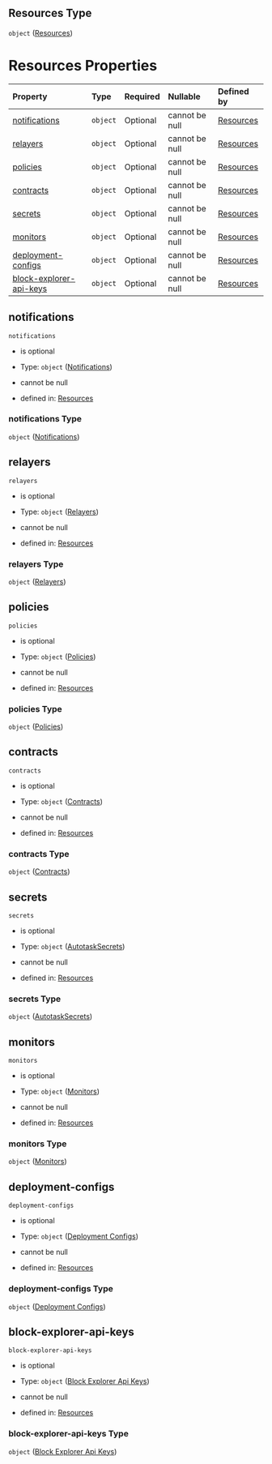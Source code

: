## Resources Type

`object` ([Resources](resources-properties-resources.md))

# Resources Properties

| Property                                            | Type     | Required | Nullable       | Defined by                                                                                                                                             |
| :-------------------------------------------------- | :------- | :------- | :------------- | :----------------------------------------------------------------------------------------------------------------------------------------------------- |
| [notifications](#notifications)                     | `object` | Optional | cannot be null | [Resources](resources-properties-resources-properties-notifications.md "#/properties/Resources/properties/notifications")                     |
| [relayers](#relayers)                               | `object` | Optional | cannot be null | [Resources](resources-properties-resources-properties-relayers.md "#/properties/Resources/properties/relayers")                               |
| [policies](#policies)                               | `object` | Optional | cannot be null | [Resources](resources-properties-resources-properties-policies.md "#/properties/Resources/properties/policies")                               |
| [contracts](#contracts)                             | `object` | Optional | cannot be null | [Resources](resources-properties-resources-properties-contracts.md "#/properties/Resources/properties/contracts")                             |
| [secrets](#secrets)                                 | `object` | Optional | cannot be null | [Resources](resources-properties-resources-properties-autotasksecrets.md "#/properties/Resources/properties/secrets")                         |
| [monitors](#monitors)                               | `object` | Optional | cannot be null | [Resources](resources-properties-resources-properties-monitors.md "#/properties/Resources/properties/monitors")                               |
| [deployment-configs](#deployment-configs)           | `object` | Optional | cannot be null | [Resources](resources-properties-resources-properties-deployment-configs.md "#/properties/Resources/properties/deployment-configs")           |
| [block-explorer-api-keys](#block-explorer-api-keys) | `object` | Optional | cannot be null | [Resources](resources-properties-resources-properties-block-explorer-api-keys.md "#/properties/Resources/properties/block-explorer-api-keys") |

## notifications



`notifications`

*   is optional

*   Type: `object` ([Notifications](resources-properties-resources-properties-notifications.md))

*   cannot be null

*   defined in: [Resources](resources-properties-resources-properties-notifications.md "#/properties/Resources/properties/notifications")

### notifications Type

`object` ([Notifications](resources-properties-resources-properties-notifications.md))

## relayers



`relayers`

*   is optional

*   Type: `object` ([Relayers](resources-properties-resources-properties-relayers.md))

*   cannot be null

*   defined in: [Resources](resources-properties-resources-properties-relayers.md "#/properties/Resources/properties/relayers")

### relayers Type

`object` ([Relayers](resources-properties-resources-properties-relayers.md))

## policies



`policies`

*   is optional

*   Type: `object` ([Policies](resources-properties-resources-properties-policies.md))

*   cannot be null

*   defined in: [Resources](resources-properties-resources-properties-policies.md "#/properties/Resources/properties/policies")

### policies Type

`object` ([Policies](resources-properties-resources-properties-policies.md))

## contracts



`contracts`

*   is optional

*   Type: `object` ([Contracts](resources-properties-resources-properties-contracts.md))

*   cannot be null

*   defined in: [Resources](resources-properties-resources-properties-contracts.md "#/properties/Resources/properties/contracts")

### contracts Type

`object` ([Contracts](resources-properties-resources-properties-contracts.md))

## secrets



`secrets`

*   is optional

*   Type: `object` ([AutotaskSecrets](resources-properties-resources-properties-autotasksecrets.md))

*   cannot be null

*   defined in: [Resources](resources-properties-resources-properties-autotasksecrets.md "#/properties/Resources/properties/secrets")

### secrets Type

`object` ([AutotaskSecrets](resources-properties-resources-properties-autotasksecrets.md))

## monitors



`monitors`

*   is optional

*   Type: `object` ([Monitors](resources-properties-resources-properties-monitors.md))

*   cannot be null

*   defined in: [Resources](resources-properties-resources-properties-monitors.md "#/properties/Resources/properties/monitors")

### monitors Type

`object` ([Monitors](resources-properties-resources-properties-monitors.md))

## deployment-configs



`deployment-configs`

*   is optional

*   Type: `object` ([Deployment Configs](resources-properties-resources-properties-deployment-configs.md))

*   cannot be null

*   defined in: [Resources](resources-properties-resources-properties-deployment-configs.md "#/properties/Resources/properties/deployment-configs")

### deployment-configs Type

`object` ([Deployment Configs](resources-properties-resources-properties-deployment-configs.md))

## block-explorer-api-keys



`block-explorer-api-keys`

*   is optional

*   Type: `object` ([Block Explorer Api Keys](resources-properties-resources-properties-block-explorer-api-keys.md))

*   cannot be null

*   defined in: [Resources](resources-properties-resources-properties-block-explorer-api-keys.md "#/properties/Resources/properties/block-explorer-api-keys")

### block-explorer-api-keys Type

`object` ([Block Explorer Api Keys](resources-properties-resources-properties-block-explorer-api-keys.md))
